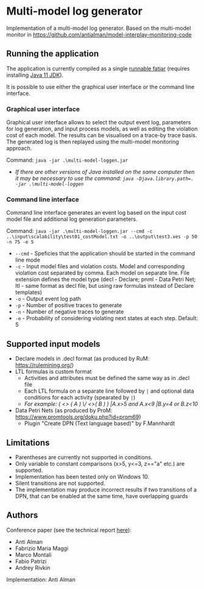 # Multi-model log generator

Implementation of a multi-model log generator. Based on the multi-model monitor in https://github.com/antialman/model-interplay-monitoring-code


## Running the application

The application is currently compiled as a single [runnable fatjar](https://github.com/antialman/model-loggen-code/releases/) (requires installing [Java 11 JDK](https://www.oracle.com/java/technologies/javase-jdk11-downloads.html)).

It is possible to use either the graphical user interface or the command line interface.


### Graphical user interface

Graphical user interface allows to select the output event log, parameters for log generation, and input process models, as well as editing the violation cost of each model. The results can be visualised on a trace-by trace basis. The generated log is then replayed using the multi-model monitoring approach.

Command: `java -jar .\multi-model-loggen.jar`
* _If there are other versions of Java installed on the same computer then it may be necessary to use the command: `java -Djava.library.path=. -jar .\multi-model-loggen`_


### Command line interface

Command line interface generates an event log based on the input cost model file and additional log generation parameters.

Command: `java -jar .\multi-model-loggen.jar --cmd -c ..\input\scalability\test01_costModel.txt -o ..\output\test3.xes -p 50 -n 75 -e 5`
* `--cmd` - Speficies that the application should be started in the command line mode
* `-c` - Input model files and violation costs. Model and corresponding violation cost separated by comma. Each model on separate line. File extension defines the model type (decl - Declare; pnml - Data Petri Net; ltl - same format as decl file, but using raw formulas instead of Declare templates)
* `-o` - Output event log path
* `-p` - Number of positive traces to generate
* `-n` - Number of negative traces to generate
* `-e` - Probability of considering violating next states at each step. Default: 5


## Supported input models
* Declare models in .decl format (as produced by RuM: https://rulemining.org/)
* LTL formulas is custom format
  * Activities and attributes must be defined the same way as in .decl file
  * Each LTL formula on a separate line followed by `|` and optional data conditions for each activity (spearated by `|`)
  * _For example: (  <> ( A ) \\/ <>( B )  ) |A.x>5 and A.x<9 |B.y=4 or B.z<10_
* Data Petri Nets (as produced by ProM: https://www.promtools.org/doku.php?id=prom69)
  * Plugin "Create DPN (Text language based)" by F.Mannhardt 


## Limitations

* Parentheses are currently not supported in conditions.
* Only variable to constant comparisons (x>5, y<=3, z=="a" etc.) are supported.
* Implementation has been tested only on Windows 10.
* Silent transitions are not supported.
* The implementation may produce incorrect results if two transitions of a DPN, that can be enabled at the same time, have overlapping guards

## Authors

Conference paper (see the technical report [here](https://arxiv.org/abs/2111.13136)):
* Anti Alman
* Fabrizio Maria Maggi
* Marco Montali
* Fabio Patrizi
* Andrey Rivkin

Implementation: Anti Alman

